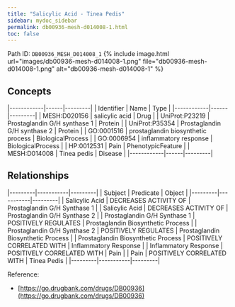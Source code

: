 ```yaml
---
title: "Salicylic Acid - Tinea Pedis"
sidebar: mydoc_sidebar
permalink: db00936-mesh-d014008-1.html
toc: false 
---
```



Path ID: `DB00936_MESH_D014008_1`
{% include image.html url="images/db00936-mesh-d014008-1.png" file="db00936-mesh-d014008-1.png" alt="db00936-mesh-d014008-1" %}

## Concepts

|------------|------|---------|
| Identifier | Name | Type    |
|------------|------|---------|
| MESH:D020156 | salicylic acid | Drug |
| UniProt:P23219 | Prostaglandin G/H synthase 1 | Protein |
| UniProt:P35354 | Prostaglandin G/H synthase 2 | Protein |
| GO:0001516 | prostaglandin biosynthetic process | BiologicalProcess |
| GO:0006954 | inflammatory response | BiologicalProcess |
| HP:0012531 | Pain | PhenotypicFeature |
| MESH:D014008 | Tinea pedis | Disease |
|------------|------|---------|

## Relationships

|---------|-----------|---------|
| Subject | Predicate | Object  |
|---------|-----------|---------|
| Salicylic Acid | DECREASES ACTIVITY OF | Prostaglandin G/H Synthase 1 |
| Salicylic Acid | DECREASES ACTIVITY OF | Prostaglandin G/H Synthase 2 |
| Prostaglandin G/H Synthase 1 | POSITIVELY REGULATES | Prostaglandin Biosynthetic Process |
| Prostaglandin G/H Synthase 2 | POSITIVELY REGULATES | Prostaglandin Biosynthetic Process |
| Prostaglandin Biosynthetic Process | POSITIVELY CORRELATED WITH | Inflammatory Response |
| Inflammatory Response | POSITIVELY CORRELATED WITH | Pain |
| Pain | POSITIVELY CORRELATED WITH | Tinea Pedis |
|---------|-----------|---------|

Reference: 
  - [https://go.drugbank.com/drugs/DB00936](https://go.drugbank.com/drugs/DB00936)

